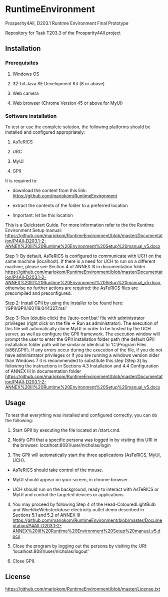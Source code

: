 # RuntimeEnvironment

Prosperity4All, D203.1 Runtime Environment Final Prototype

Repository for Task T203.3 of the Prosperity4All project

## Installation

### Prerequisites

1) Windows OS

2) 32-bit Java SE Development Kit (8 or above)

3) Web camera

4) Web browser (Chrome Version 45 or above for MyUI)



### Software installation

To test or use the complete solution, the following platforms should be installed and configured appropriately:

1) AsTeRICS

2) URC

3) MyUI

4) GPII


It is required to:

- download the content from this link: https://github.com/mariokom/RuntimeEnvironment

- extract the contents of the folder to a preferred location

- Important: let <REFolderPath> be this location


This is a Quickstart Guide. For more information refer to the the Runtime Environment Setup manual: https://github.com/mariokom/RuntimeEnvironment/blob/master/Documentation/P4All-D203.1-2-ANNEX%20III%20Runtime%20Environment%20Setup%20manual_v5.docx

Step 1: By default, AsTeRICS is configured to communicate with UCH on the same machine (localhost). If there is a need for UCH to run on a different machine, please see Section 4 of ANNEX III in documentation folder https://github.com/mariokom/RuntimeEnvironment/blob/master/Documentation/P4All-D203.1-2-ANNEX%20III%20Runtime%20Environment%20Setup%20manual_v5.docx, otherwise no further actions are required: the AsTeRICS files are precompiled and preconfigured.

Step 2: Install GPII by using the installer to be found here: ‘<REFolderPath>/GPII/GPII.160119.044327.msi’

Step 3: Run (double click) the ‘<REFolderPath>/auto-conf.bat’ file with administrator privileges (right click on the file -> Run as administrator). The execution of this file will automatically clone MyUI in order to be hosted by the UCH server, as well as configure the GPII framework. The execution window will prompt the user to enter the GPII installation folder path (the default GPII installation folder path will be similar or identical to ‘C:\Program Files (x86)\GPII’). If any errors occur during the execution of the file, if you do not have administrator privileges or if you are running a windows version older than Windows 7 it is recommended to substitute this step (Step 3) by following the instructions in Sections 4.3 Installation and 4.4 Configuration of ANNEX III in documentation folder https://github.com/mariokom/RuntimeEnvironment/blob/master/Documentation/P4All-D203.1-2-ANNEX%20III%20Runtime%20Environment%20Setup%20manual_v5.docx
	


## Usage

To test that everything was installed and configured correctly, you can do the following:

1) Start GPII by executing the file located at <GPIIRootFolder>/start.cmd.

2) Notify GPII that a specific persona was logged in by visiting this URI in the browser: localhost:8081/user/nicholas/login


3) The GPII will automatically start the three applications (AsTeRICS, MyUI, UCH).

- AsTeRICS should take control of the mouse.

- MyUI should appear on your screen, in chrome browser.

- UCH should run on the background, ready to interact with AsTeRICS or MyUI and control the targeted devices or applications.

4) You may proceed by following Step 4 of the Head-ColouredLightBulb and WoehlkeWebsteckdose electricity outlet demo described in Sections 5.1 and 5.2 of ANNEX III https://github.com/mariokom/RuntimeEnvironment/blob/master/Documentation/P4All-D203.1-2-ANNEX%20III%20Runtime%20Environment%20Setup%20manual_v5.docx

5) Close the program by logging out the persona by visiting the URI: ‘localhost:8081/user/nicholas/logout’

6) Close GPII.


## License

https://github.com/mariokom/RuntimeEnvironment/blob/master/License.txt
